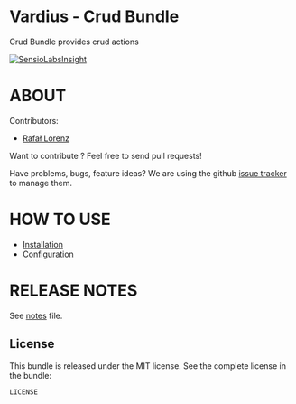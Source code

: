 Vardius - Crud Bundle
======================================

Crud Bundle provides crud actions

[![SensioLabsInsight](https://insight.sensiolabs.com/projects/b96120a7-5502-4dc4-9e90-f1ac88a7b6c9/big.png)](https://insight.sensiolabs.com/projects/b96120a7-5502-4dc4-9e90-f1ac88a7b6c9)

ABOUT
==================================================
Contributors:

* [Rafał Lorenz](http://rafallorenz.com)

Want to contribute ? Feel free to send pull requests!

Have problems, bugs, feature ideas?
We are using the github [issue tracker](https://github.com/vardius/crud-bundle/issues) to manage them.

HOW TO USE
==================================================

* [Installation](https://github.com/Vardius/crud-bundle/blob/master/Resources/doc/installation.md)
* [Configuration](https://github.com/Vardius/crud-bundle/blob/master/Resources/doc/configuration.md)

RELEASE NOTES
==================================================
See [notes](https://github.com/Vardius/crud-bundle/blob/master/Resources/doc/notes.md) file.

License
-------

This bundle is released under the MIT license. See the complete license in the bundle:

    LICENSE
